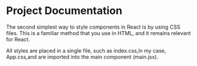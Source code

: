# Project Documentation

The second simplest way to style components in React is by using CSS files. This is a familiar method that you use in HTML, and it remains relevant for React.

All styles are placed in a single file, such as index.css,in my case, App.css,and are imported into the main component (main.jsx).


